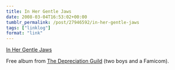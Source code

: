 ```yaml
---
title: In Her Gentle Jaws
date: 2008-03-04T16:53:02+00:00
tumblr_permalink: /post/27946592/in-her-gentle-jaws
tags: ["linklog"]
format: "link"
---
```


[In Her Gentle Jaws][1]

Free album from [The Depreciation Guild][2] (two boys and a Famicom).

[1]: http://www.inhergentlejaws.com/
[2]: https://thedepreciationguild.bandcamp.com/
